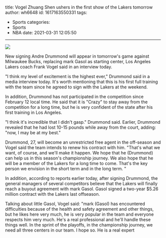 title: Vogel  Zhuang Shen ushers in the first show of the Lakers tomorrow
author: wh6648
id: 1617163550331
tags: 
- Sports
categories: 
- Sports
- NBA
date: 2021-03-31 12:05:50
---
![](https://p9.itc.cn/images01/20210331/6a762fb5536e43fdb36e5e9cb6ebfe30.jpeg)


New signing Andre Drummond will appear in tomorrow's game against Milwaukee Bucks, replacing mark Gasol as starting center, Los Angeles Lakers coach Frank Vogel said in an interview today.

"I think my level of excitement is the highest ever," Drummond said in a media interview today. It's worth mentioning that this is his first full training with the team since he agreed to sign with the Lakers at the weekend.

In addition, Drummond has not participated in the competition since February 12 local time. He said that it is "Crazy" to stay away from the competition for a long time, but he is very confident of the state after his first training in Los Angeles.

"I think it's incredible that I didn't gasp." Drummond said. Earlier, Drummond revealed that he had lost 10-15 pounds while away from the court, adding: "now, I may be at my best."

Drummond, 27, will become an unrestricted free agent in the off-season and Vogel said the team intends to renew his contract with him. "That's what we want, of course, and we'll make it happen. We hope that he (Drummond) can help us in this season's championship journey. We also hope that he will be a member of the Lakers for a long time to come. That's the key person we envision in the short term and in the long term. "

In addition, according to reports earlier today, after signing Drummond, the general managers of several competitors believe that the Lakers will finally reach a buyout agreement with mark Gasol. Gasol signed a two-year $5.26 million contract with the Lakers last offseason.

Talking about little Gasol, Vogel said: "mark (Gasol) has encountered difficulties because of the health and safety agreement and other things, but he likes here very much, he is very popular in the team and everyone respects him very much. He's a real professional and he'll handle these things well. In the sprint of the playoffs, in the championship journey, we need all three centers in our team. I hope so. He is a real expert

